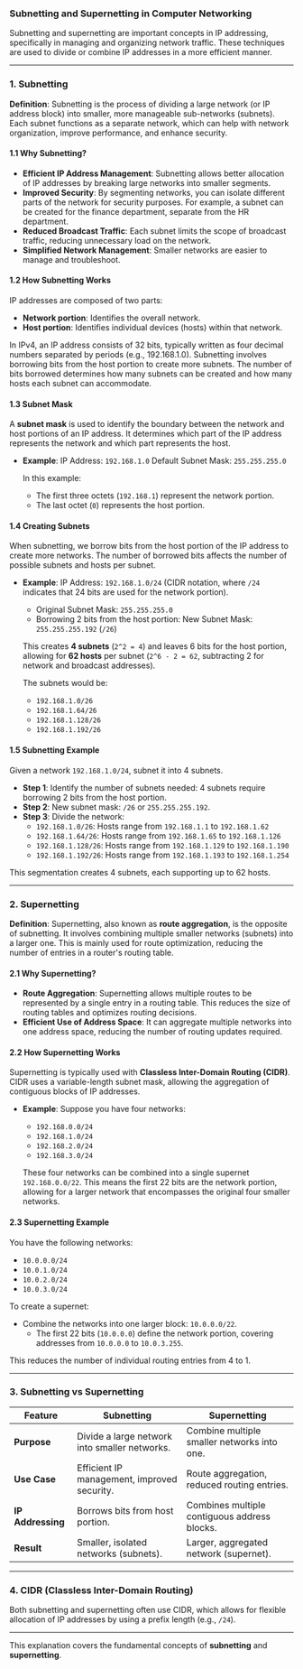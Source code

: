 ### Subnetting and Supernetting in Computer Networking

Subnetting and supernetting are important concepts in IP addressing, specifically in managing and organizing network traffic. These techniques are used to divide or combine IP addresses in a more efficient manner.

---

### **1. Subnetting**

**Definition**: Subnetting is the process of dividing a large network (or IP address block) into smaller, more manageable sub-networks (subnets). Each subnet functions as a separate network, which can help with network organization, improve performance, and enhance security.

#### **1.1 Why Subnetting?**
- **Efficient IP Address Management**: Subnetting allows better allocation of IP addresses by breaking large networks into smaller segments.
- **Improved Security**: By segmenting networks, you can isolate different parts of the network for security purposes. For example, a subnet can be created for the finance department, separate from the HR department.
- **Reduced Broadcast Traffic**: Each subnet limits the scope of broadcast traffic, reducing unnecessary load on the network.
- **Simplified Network Management**: Smaller networks are easier to manage and troubleshoot.

#### **1.2 How Subnetting Works**
IP addresses are composed of two parts: 
- **Network portion**: Identifies the overall network.
- **Host portion**: Identifies individual devices (hosts) within that network.

In IPv4, an IP address consists of 32 bits, typically written as four decimal numbers separated by periods (e.g., 192.168.1.0). Subnetting involves borrowing bits from the host portion to create more subnets. The number of bits borrowed determines how many subnets can be created and how many hosts each subnet can accommodate.

#### **1.3 Subnet Mask**
A **subnet mask** is used to identify the boundary between the network and host portions of an IP address. It determines which part of the IP address represents the network and which part represents the host.

- **Example**: 
  IP Address: `192.168.1.0`
  Default Subnet Mask: `255.255.255.0`

  In this example:
  - The first three octets (`192.168.1`) represent the network portion.
  - The last octet (`0`) represents the host portion.

#### **1.4 Creating Subnets**
When subnetting, we borrow bits from the host portion of the IP address to create more networks. The number of borrowed bits affects the number of possible subnets and hosts per subnet.

- **Example**:
  IP Address: `192.168.1.0/24` (CIDR notation, where `/24` indicates that 24 bits are used for the network portion).
  - Original Subnet Mask: `255.255.255.0`
  - Borrowing 2 bits from the host portion: New Subnet Mask: `255.255.255.192` (`/26`)

  This creates **4 subnets** (`2^2 = 4`) and leaves 6 bits for the host portion, allowing for **62 hosts** per subnet (`2^6 - 2 = 62`, subtracting 2 for network and broadcast addresses).

  The subnets would be:
  - `192.168.1.0/26`
  - `192.168.1.64/26`
  - `192.168.1.128/26`
  - `192.168.1.192/26`

#### **1.5 Subnetting Example**
Given a network `192.168.1.0/24`, subnet it into 4 subnets.

- **Step 1**: Identify the number of subnets needed: 4 subnets require borrowing 2 bits from the host portion.
- **Step 2**: New subnet mask: `/26` or `255.255.255.192`.
- **Step 3**: Divide the network:
  - `192.168.1.0/26`: Hosts range from `192.168.1.1` to `192.168.1.62`
  - `192.168.1.64/26`: Hosts range from `192.168.1.65` to `192.168.1.126`
  - `192.168.1.128/26`: Hosts range from `192.168.1.129` to `192.168.1.190`
  - `192.168.1.192/26`: Hosts range from `192.168.1.193` to `192.168.1.254`

This segmentation creates 4 subnets, each supporting up to 62 hosts.

---

### **2. Supernetting**

**Definition**: Supernetting, also known as **route aggregation**, is the opposite of subnetting. It involves combining multiple smaller networks (subnets) into a larger one. This is mainly used for route optimization, reducing the number of entries in a router's routing table.

#### **2.1 Why Supernetting?**
- **Route Aggregation**: Supernetting allows multiple routes to be represented by a single entry in a routing table. This reduces the size of routing tables and optimizes routing decisions.
- **Efficient Use of Address Space**: It can aggregate multiple networks into one address space, reducing the number of routing updates required.

#### **2.2 How Supernetting Works**
Supernetting is typically used with **Classless Inter-Domain Routing (CIDR)**. CIDR uses a variable-length subnet mask, allowing the aggregation of contiguous blocks of IP addresses.

- **Example**: 
  Suppose you have four networks:
  - `192.168.0.0/24`
  - `192.168.1.0/24`
  - `192.168.2.0/24`
  - `192.168.3.0/24`

  These four networks can be combined into a single supernet `192.168.0.0/22`. This means the first 22 bits are the network portion, allowing for a larger network that encompasses the original four smaller networks.

#### **2.3 Supernetting Example**
You have the following networks:
- `10.0.0.0/24`
- `10.0.1.0/24`
- `10.0.2.0/24`
- `10.0.3.0/24`

To create a supernet:
- Combine the networks into one larger block: `10.0.0.0/22`.
  - The first 22 bits (`10.0.0.0`) define the network portion, covering addresses from `10.0.0.0` to `10.0.3.255`.

This reduces the number of individual routing entries from 4 to 1.

---

### **3. Subnetting vs Supernetting**

| **Feature**       | **Subnetting**                                | **Supernetting**                              |
|-------------------|-----------------------------------------------|-----------------------------------------------|
| **Purpose**       | Divide a large network into smaller networks. | Combine multiple smaller networks into one.   |
| **Use Case**      | Efficient IP management, improved security.   | Route aggregation, reduced routing entries.   |
| **IP Addressing** | Borrows bits from host portion.               | Combines multiple contiguous address blocks.  |
| **Result**        | Smaller, isolated networks (subnets).         | Larger, aggregated network (supernet).        |

---

### **4. CIDR (Classless Inter-Domain Routing)**

Both subnetting and supernetting often use CIDR, which allows for flexible allocation of IP addresses by using a prefix length (e.g., `/24`).

---

This explanation covers the fundamental concepts of **subnetting** and **supernetting**. 
